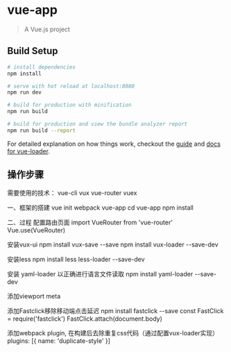 # vue-app

> A Vue.js project

## Build Setup

``` bash
# install dependencies
npm install

# serve with hot reload at localhost:8080
npm run dev

# build for production with minification
npm run build

# build for production and view the bundle analyzer report
npm run build --report
```

For detailed explanation on how things work, checkout the [guide](http://vuejs-templates.github.io/webpack/) and [docs for vue-loader](http://vuejs.github.io/vue-loader).

## 操作步骤

需要使用的技术：
vue-cli
vux
vue-router
vuex


一、框架的搭建
vue init webpack vue-app
cd vue-app
npm install

二、过程
配置路由页面
import VueRouter from 'vue-router'
Vue.use(VueRouter)

安装vux-ui
npm install vux-save --save
npm install vux-loader --save-dev

安装less
npm install less less-loader --save-dev

安装 yaml-loader 以正确进行语言文件读取
npm install yaml-loader --save-dev

添加viewport meta
<meta name="viewport" content="width=device-width, initial-scale=1.0, maximum-scale=1.0, minimum-scale=1.0, user-scalable=no">
<meta name="format-detection" content="telphone=no, email=no"/>

添加Fastclick移除移动端点击延迟
npm install fastclick --save
const FastClick = require('fastclick')
FastClick.attach(document.body)

添加webpack plugin, 在构建后去除重复css代码（通过配置vux-loader实现）
plugins: [{
  name: 'duplicate-style'
}]
